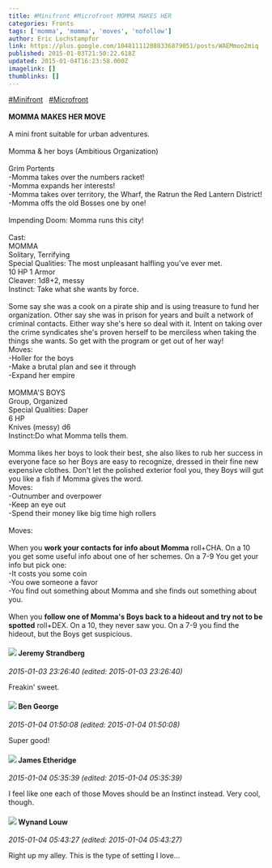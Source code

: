 ```yaml
---
title: #Minifront #Microfront MOMMA MAKES HER
categories: Fronts
tags: ['momma', 'momma', 'moves', 'nofollow']
author: Eric Lochstampfor
link: https://plus.google.com/104811112088336879051/posts/WAEMmoo2miq
published: 2015-01-03T21:50:22.618Z
updated: 2015-01-04T16:23:58.000Z
imagelink: []
thumblinks: []
---
```


 <a rel="nofollow" class="ot-hashtag" href="https://plus.google.com/s/%23Minifront/posts">#Minifront</a>     <a rel="nofollow" class="ot-hashtag" href="https://plus.google.com/s/%23Microfront/posts">#Microfront</a>   <br /><br /><b>MOMMA MAKES HER MOVE</b><br /><br />A mini front suitable for urban adventures.<br /><br />Momma &amp; her boys (Ambitious Organization)<br /><br />Grim Portents<br />-Momma takes over the numbers racket!<br />-Momma expands her interests!<br />-Momma takes over territory, the Wharf, the Ratrun the Red Lantern District!<br />-Momma offs the old Bosses one by one!<br /><br />Impending Doom: Momma runs this city!<br /><br />Cast:<br />MOMMA<br />Solitary, Terrifying<br />Special Qualities: The most unpleasant halfling you&#39;ve ever met.<br />10 HP 1 Armor<br />Cleaver: 1d8+2, messy<br />Instinct: Take what she wants by force.<br /><br />Some say she was a cook on a pirate ship and is using treasure to fund her organization. Other say she was in prison for years and built a network of criminal contacts. Either way she&#39;s here so deal with it. Intent on taking over the crime syndicates she&#39;s proven herself to be merciless when taking the things she wants. So get with the program or get out of her way!<br />Moves:<br />-Holler for the boys<br />-Make a brutal plan and see it through<br />-Expand her empire<br /><br />MOMMA&#39;S BOYS<br />Group, Organized<br />Special Qualities: Daper<br />6 HP<br />Knives (messy) d6<br />Instinct:Do what Momma tells them.<br /><br />Momma likes her boys to look their best, she also likes to rub her success in everyone face so her Boys are easy to recognize, dressed in their fine new expensive clothes. Don&#39;t let the polished exterior fool you, they Boys will gut you like a fish if Momma gives the word.<br />Moves:<br />-Outnumber and overpower<br />-Keep an eye out<br />-Spend their money like big time high rollers<br /><br />Moves:<br /><br />When you <b>work your contacts for info about Momma</b> roll+CHA. On a 10 you get some useful info about one of her schemes. On a 7-9 You get your info but pick one:<br />-It costs you some coin<br />-You owe someone a favor<br />-You find out something about Momma and she finds out something about you.<br /><br />When you <b>follow one of Momma&#39;s Boys back to a hideout and try not to be spotted</b> roll+DEX. On a 10, they never saw you. On a 7-9 you find the hideout, but the Boys get suspicious.
<div id='comment z13ti5bzlvigf3epi04cifzzznyvgpfzsfc'>
  <h4><img src='{{site.baseurl}}//images/avatars/102595580176380683252_photo.jpg'> Jeremy Strandberg</h4>
      <p><cite>2015-01-03 23:26:40 (edited: 2015-01-03 23:26:40)</cite></p>
        <p>Freakin&#39; sweet.</p>
</div>
        

<div id='comment z13ti5bzlvigf3epi04cifzzznyvgpfzsfc'>
  <h4><img src='{{site.baseurl}}//images/avatars/104241865223099391124_photo.jpg'> Ben George</h4>
      <p><cite>2015-01-04 01:50:08 (edited: 2015-01-04 01:50:08)</cite></p>
        <p>Super good!</p>
</div>
        

<div id='comment z13ti5bzlvigf3epi04cifzzznyvgpfzsfc'>
  <h4><img src='{{site.baseurl}}//images/avatars/117175341165637840811_photo.jpg'> James Etheridge</h4>
      <p><cite>2015-01-04 05:35:39 (edited: 2015-01-04 05:35:39)</cite></p>
        <p>I feel like one each of those Moves should be an Instinct instead. Very cool, though.</p>
</div>
        

<div id='comment z13ti5bzlvigf3epi04cifzzznyvgpfzsfc'>
  <h4><img src='{{site.baseurl}}//images/avatars/111256963556395023796_photo.jpg'> Wynand Louw</h4>
      <p><cite>2015-01-04 05:43:27 (edited: 2015-01-04 05:43:27)</cite></p>
        <p>Right up my alley. This is the type of setting I love...</p>
</div>
        